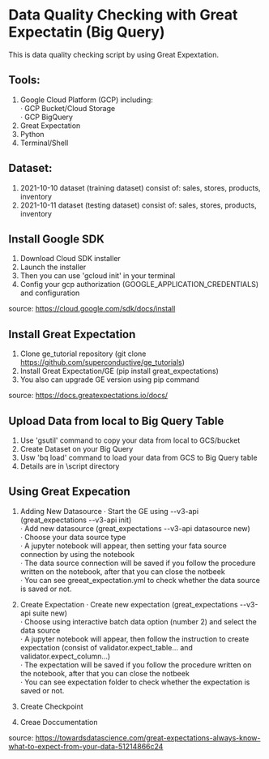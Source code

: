 # Data Quality Checking with Great Expectatin (Big Query)

This is data quality checking script by using Great Expextation.

## Tools:
1. Google Cloud Platform (GCP) including: <br />
  · GCP Bucket/Cloud Storage <br />
  · GCP BigQuery <br />
2. Great Expectation
4. Python
5. Terminal/Shell


## Dataset:
1. 2021-10-10 dataset (training dataset) consist of: sales, stores, products, inventory
2. 2021-10-11 dataset (testing dataset) consist of: sales, stores, products, inventory

## Install Google SDK
1. Download Cloud SDK installer
2. Launch the installer
3. Then you can use 'gcloud init' in your terminal 
4. Config your gcp authorization (GOOGLE_APPLICATION_CREDENTIALS) and configuration

source: https://cloud.google.com/sdk/docs/install

## Install Great Expectation
1. Clone ge_tutorial repository (git clone https://github.com/superconductive/ge_tutorials)
2. Install Great Expectation/GE (pip install great_expectations)
3. You also can upgrade GE version using pip command

source: https://docs.greatexpectations.io/docs/

## Upload Data from local to Big Query Table
1. Use 'gsutil' command to copy your data from local to GCS/bucket
2. Create Dataset on your Big Query
3. Usw 'bq load' command to load your data from GCS to Big Query table
4. Details are in \script directory

## Using Great Expecation
1. Adding New Datasource
   · Start the GE using --v3-api (great_expectations --v3-api init) <br />
   · Add new datasource (great_expectations --v3-api datasource new) <br />
   · Choose your data source type <br />
   · A jupyter notebook will appear, then setting your fata source connection by using the notebook <br />
   · The data source connection will be saved if you follow the procedure written on the notebook, after that you can close the notbeek <br />
   · You can see greeat_expectation.yml to check whether the data source is saved or not.  
  
2. Create Expectation
   · Create new expectation (great_expectations --v3-api suite new) <br />
   · Choose using interactive batch data option (number 2) and select the data source <br />
   · A jupyter notebook will appear, then follow the instruction to create expectation (consist of validator.expect_table... and validator.expect_column...) <br />
   · The expectation will be saved if you follow the procedure written on the notebook, after that you can close the notbeek <br />
   · You can see expectation folder to check whether the expectation is saved or not.  
   
   
3. Create Checkpoint

4. Creae Doccumentation

source: https://towardsdatascience.com/great-expectations-always-know-what-to-expect-from-your-data-51214866c24 
